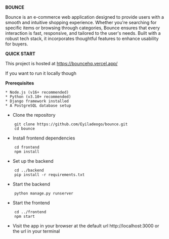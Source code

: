 **BOUNCE**

Bounce is an e-commerce web application designed to provide users with a smooth and intuitive shopping experience. Whether you're searching for specific items or browsing through categories, Bounce ensures that every interaction is fast, responsive, and tailored to the user's needs. Built with a robust tech stack, it incorporates thoughtful features to enhance usability for buyers.

**QUICK START**

This project is hosted at https://bouncehq.vercel.app/

If you want to run it locally though

  **Prerequisites**

    * Node.js (v16+ recommended)
    * Python (v3.10+ recommended)
    * Django framework installed
    * A PostgreSQL database setup

* Clone the repository
```
    git clone https://github.com/Eyiladeogo/bounce.git
    cd bounce
```

* Install frontend dependencies
```
    cd frontend
    npm install
```

* Set up the backend
```
    cd ../backend
    pip install -r requirements.txt
```

* Start the backend
```
    python manage.py runserver
```

* Start the frontend
```
    cd ../frontend
    npm start
```

* Visit the app in your browser at the default url http://localhost:3000 or the url in your terminal
